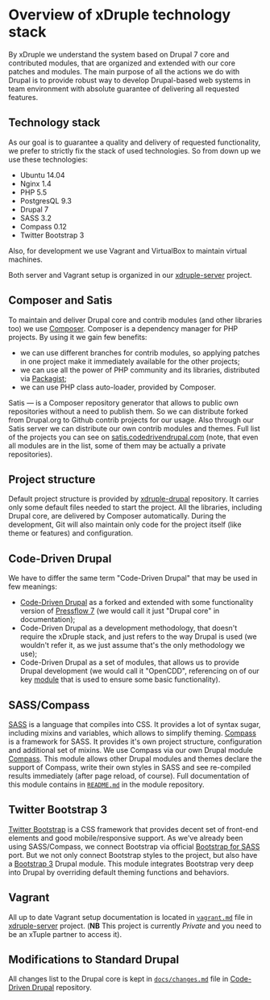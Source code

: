 # Overview of xDruple technology stack

By xDruple we understand the system based on Drupal 7 core and contributed modules, that are organized and extended with our core patches and modules. The main purpose of all the actions we do with Drupal is to provide robust way to develop Drupal-based web systems in team environment with absolute guarantee of delivering all requested features.

## Technology stack

As our goal is to guarantee a quality and delivery of requested functionality, we prefer to strictly fix the stack of used technologies. So from down up we use these technologies:

- Ubuntu 14.04
- Nginx 1.4
- PHP 5.5
- PostgresQL 9.3
- Drupal 7
- SASS 3.2
- Compass 0.12
- Twitter Bootstrap 3
 
Also, for development we use Vagrant and VirtualBox to maintain virtual machines.

Both server and Vagrant setup is organized in our [xdruple-server](https://github.com/xtuple/xdruple-server) project.

## Composer and Satis

To maintain and deliver Drupal core and contrib modules (and other libraries too) we use [Composer](http://getcomposer.org). Composer is a dependency manager for PHP projects. By using it we gain few benefits:

- we can use different branches for contrib modules, so applying patches in one project make it immediately available for the other projects;
- we can use all the power of PHP community and its libraries, distributed via [Packagist](http://packagist.org);
- we can use PHP class auto-loader, provided by Composer.

Satis — is a Composer repository generator that allows to public own repositories without a need to publish them. So we can distribute forked from Drupal.org to Github contrib projects for our usage. Also through our Satis server we can distribute our own contrib modules and themes. Full list of the projects you can see on [satis.codedrivendrupal.com](http://satis.codedrivendrupal.com) (note, that even all modules are in the list, some of them may be actually a private repositories).

## Project structure

Default project structure is provided by [xdruple-drupal](https://github.com/xtuple/xdruple-drupal) repository. It carries only some default files needed to start the project. All the libraries, including Drupal core, are delivered by Composer automatically. During the development, Git will also maintain only code for the project itself (like theme or features) and configuration. 

## Code-Driven Drupal

We have to differ the same term "Code-Driven Drupal" that may be used in few meanings:

- [Code-Driven Drupal](https://github.com/CodeDrivenDrupal/code-driven-drupal/) as a forked and extended with some functionality version of [Pressflow 7](https://github.com/pressflow/7) (we would call it just "Drupal core" in documentation);
- Code-Driven Drupal as a development methodology, that doesn't require the xDruple stack, and just refers to the way Drupal is used (we wouldn't refer it, as we just assume that's the only methodology we use);
- Code-Driven Drupal as a set of modules, that allows us to provide Drupal development (we would call it "OpenCDD", referencing on of our key [module](git@github.com:CodeDrivenDrupal/opencdd.git) that is used to ensure some basic functionality).

## SASS/Compass

[SASS](http://sass-lang.com) is a language that compiles into CSS. It provides a lot of syntax sugar, including mixins and variables, which allows to simplify theming. [Compass](http://compass-style.org) is a framework for SASS. It provides it's own project structure, configuration and additional set of mixins. We use Compass via our own Drupal module [Compass](https://github.com/CodeDrivenDrupal/compass/). This module allows other Drupal modules and themes declare the support of Compass, write their own styles in SASS and see re-compiled results immediately (after page reload, of course). Full documentation of this module contains in [`README.md`](https://github.com/CodeDrivenDrupal/compass/blob/master/README.md) in the module repository.

## Twitter Bootstrap 3

[Twitter Bootstrap](http://getbootstrap.com) is a CSS framework that provides decent set of front-end elements and good mobile/responsive support. As we've already been using SASS/Compass, we connect Bootstrap via official [Bootstrap for SASS](https://github.com/twbs/bootstrap-sass) port. But we not only connect Bootstrap styles to the project, but also have a [Bootstrap 3](https://github.com/CodeDrivenDrupal/bootstrap3) Drupal module. This module integrates Bootstrap very deep into Drupal by overriding default theming functions and behaviors.

## Vagrant

All up to date Vagrant setup documentation is located in [`vagrant.md`](https://github.com/xtuple/xdruple-server/blob/master/vagrant.md) file in [xdruple-server](https://github.com/xtuple/xdruple-server) project. (__NB__ This project is currently _Private_ and you need to be an xTuple partner to access it).

## Modifications to Standard Drupal

All changes list to the Drupal core is kept in [`docs/changes.md`](https://github.com/CodeDrivenDrupal/code-driven-drupal/blob/master/docs/changes.md) file in [Code-Driven Drupal](https://github.com/CodeDrivenDrupal/code-driven-drupal) repository.
